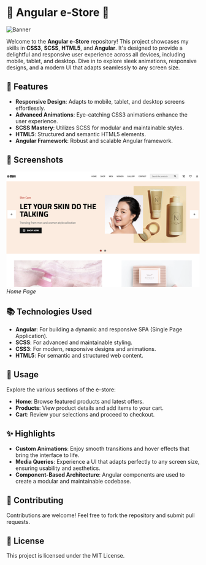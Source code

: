 # 🌟 Angular e-Store 🌟

![Banner](screenshots/banner.png)

Welcome to the **Angular e-Store** repository! This project showcases my skills in **CSS3**, **SCSS**, **HTML5**, and **Angular**. It's designed to provide a delightful and responsive user experience across all devices, including mobile, tablet, and desktop. Dive in to explore sleek animations, responsive designs, and a modern UI that adapts seamlessly to any screen size. 

## 🚀 Features

- **Responsive Design**: Adapts to mobile, tablet, and desktop screens effortlessly.
- **Advanced Animations**: Eye-catching CSS3 animations enhance the user experience.
- **SCSS Mastery**: Utilizes SCSS for modular and maintainable styles.
- **HTML5**: Structured and semantic HTML5 elements.
- **Angular Framework**: Robust and scalable Angular framework.

## 📸 Screenshots

![Home](screenshots/hero-section.png)
*Home Page*

## 📚 Technologies Used

- **Angular**: For building a dynamic and responsive SPA (Single Page Application).
- **SCSS**: For advanced and maintainable styling.
- **CSS3**: For modern, responsive designs and animations.
- **HTML5**: For semantic and structured web content.

## 📖 Usage

Explore the various sections of the e-store:

- **Home**: Browse featured products and latest offers.
- **Products**: View product details and add items to your cart.
- **Cart**: Review your selections and proceed to checkout.

## ✨ Highlights

- **Custom Animations**: Enjoy smooth transitions and hover effects that bring the interface to life.
- **Media Queries**: Experience a UI that adapts perfectly to any screen size, ensuring usability and aesthetics.
- **Component-Based Architecture**: Angular components are used to create a modular and maintainable codebase.

## 🌟 Contributing

Contributions are welcome! Feel free to fork the repository and submit pull requests.

## 📄 License

This project is licensed under the MIT License.